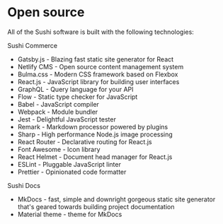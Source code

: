 # Open source

All of the Sushi software is built with the following technologies:

Sushi Commerce

- Gatsby.js - Blazing fast static site generator for React
- Netlify CMS - Open source content management system
- Bulma.css - Modern CSS framework based on Flexbox
- React.js - JavaScript library for building user interfaces
- GraphQL - Query language for your API
- Flow - Static type checker for JavaScript
- Babel - JavaScript compiler
- Webpack - Module bundler
- Jest - Delightful JavaScript tester
- Remark - Markdown processor powered by plugins
- Sharp - High performance Node.js image processing
- React Router - Declarative routing for React.js
- Font Awesome - Icon library
- React Helmet - Document head manager for React.js
- ESLint - Pluggable JavaScript linter
- Prettier - Opinionated code formatter

Sushi Docs

- MkDocs - fast, simple and downright gorgeous static site generator that's geared towards building project documentation
- Material theme - theme for MkDocs